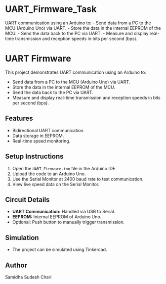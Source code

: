 
# UART_Firmware_Task
UART communication using an Arduino to: - Send data from a PC to the MCU (Arduino Uno) via UART. - Store the data in the internal EEPROM of the MCU. - Send the data back to the PC via UART. - Measure and display real-time transmission and reception speeds in bits per second (bps).
# UART Firmware 

This project demonstrates UART communication using an Arduino to:
- Send data from a PC to the MCU (Arduino Uno) via UART.
- Store the data in the internal EEPROM of the MCU.
- Send the data back to the PC via UART.
- Measure and display real-time transmission and reception speeds in bits per second (bps).

## Features
- Bidirectional UART communication.
- Data storage in EEPROM.
- Real-time speed monitoring.

## Setup Instructions
1. Open the `UART_Firmware.ino` file in the Arduino IDE.
2. Upload the code to an Arduino Uno.
3. Use the Serial Monitor at 2400 baud rate to test communication.
4. View live speed data on the Serial Monitor.

## Circuit Details
- **UART Communication:** Handled via USB to Serial.
- **EEPROM:** Internal EEPROM of Arduino Uno.
- Optional: Push button to manually trigger transmission.

## Simulation
- The project can be simulated using Tinkercad.

## Author
Samidha Sudesh Chari

